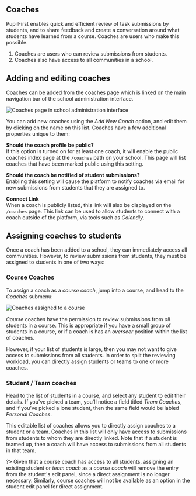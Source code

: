 ## Coaches

PupilFirst enables quick and efficient review of task submissions by students, and to share feedback and create a conversation around what students have learned from a course. Coaches are users who make this possible.

1. Coaches are users who can review submissions from students.
2. Coaches also have access to all communities in a school.

## Adding and editing coaches

Coaches can be added from the coaches page which is linked on the main navigation bar of the school administration interface.

![Coaches page in school administration interface](https://res.cloudinary.com/sv-co/image/upload/v1574236845/pupilfirst_documentation/coaches/coaches_page_xjrmba.png)

You can add new coaches using the _Add New Coach_ option, and edit them by clicking on the name on this list. Coaches have a few additional properties unique to them:

**Should the coach profile be public?**\
If this option is turned on for at least one coach, it will enable the public coaches index page at the `/coaches` path on your school. This page will list coaches that have been marked public using this setting.

**Should the coach be notified of student submissions?**\
Enabling this setting will cause the platform to notify coaches via email for new submissions from students that they are assigned to.

**Connect Link**\
When a coach is publicly listed, this link will also be displayed on the `/coaches` page. This link can be used to allow students to connect with a coach outside of the platform, via tools such as _Calendly_.

## Assigning coaches to students

Once a coach has been added to a school, they can immediately access all communities. However, to review submissions from students, they must be assigned to students in one of two ways:

### Course Coaches

To assign a coach as a _course coach_, jump into a course, and head to the _Coaches_ submenu:

![Coaches assigned to a course](https://res.cloudinary.com/sv-co/image/upload/v1574237288/pupilfirst_documentation/coaches/course_coaches_page_ldxjjs.png)

_Course_ coaches have the permission to review submissions from _all_ students in a course. This is appropriate if you have a small group of students in a course, or if a coach is has an _overseer_ position within the list of coaches.

However, if your list of students is large, then you may not want to give access to submissions from all students. In order to split the reviewing workload, you can directly assign students or teams to one or more coaches.

### Student / Team coaches

Head to the list of students in a course, and select any student to edit their details. If you've picked a team, you'll notice a field titled _Team Coaches_, and if you've picked a lone student, then the same field would be labled _Personal Coaches_.

This editable list of coaches allows you to directly assign coaches to a student or a team. Coaches in this list will only have access to submissions from students to whom they are directly linked. Note that if a student is teamed up, then a coach will have access to submissions from all students in that team.

?> Given that a course coach has access to all students, assigning an existing student or _team coach_ as a _course coach_ will remove the entry from the student's edit panel, since a direct assignment is no longer necessary. Similarly, course coaches will not be available as an option in the student edit panel for direct assignment.
